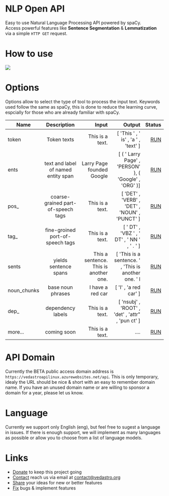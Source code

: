 # NLP Open API
Easy to use Natural Language Processing API powered by spaCy.</br>
Access powerful features like **Sentence Segmentation** & **Lemmatization**</br>
via a simple `HTTP GET` request.

# How to use
<a href="#">
<img
  src="https://www.vedastro.org/images/nlp-api-url-guide.jpg">
</a>

# Options
Options allow to select the type of tool to process the input text.
Keywords used follow the same as spaCy, this is done to reduce the learning curve,
espcially for those who are already familiar with spaCy.


| Name        | Description     | Input | Output | Status  |
| ------------- |:-------------:| -----:|-----:|-----:|
| token       | Token texts                         | This is a text.           | [ 'This ' , ' is' , 'a ' , 'text' ] | <a taget="_blank" href="https://vedastroapilinux.azurewebsites.net/api/eng/token/This is a text.">RUN</a> |
| ents        | text and label of named entity span | Larry Page founded Google | [ ( ' Larry Page' , 'PERSON' ), ( 'Google' , 'ORG' )] |<a taget="_blank" href="https://vedastroapilinux.azurewebsites.net/api/eng/ents/Larry Page founded Google">RUN</a> |
| pos_        | coarse-grained part-of-speech tags  | This is a text.           | [ 'DET' , 'VERB' , 'DET' , 'NOUN' , 'PUNCT' ]         | <a taget="_blank" href="https://vedastroapilinux.azurewebsites.net/api/eng/pos_/This is a text.">RUN</a> |
| tag_        | fine-groined port-of-speech tags    | This is a text.           | [ ' DT' , 'VBZ ' , ' DT' , ' NN ' , ' . ' ]           | <a taget="_blank" href="https://vedastroapilinux.azurewebsites.net/api/eng/tag_/This is a text.">RUN</a> |
| sents       | yields sentence spans               | This a sentence. This is another one. | [ 'This is a sentence. ' , 'This is another one. ' l  | <a taget="_blank" href="https://vedastroapilinux.azurewebsites.net/api/eng/sents/This a sentence. This is another one.">RUN</a> |
| noun_chunks | base noun phrases                   | I have a red car          | [ 'I' , 'a red car' ]                                 | <a taget="_blank" href="https://vedastroapilinux.azurewebsites.net/api/eng/noun_chunks/I have a red car">RUN</a> |
| dep_        | dependency labels                   | This is a text.           | [ 'nsubj' , 'ROOT' , 'det' , 'attr" , 'pun ct' ]      | <a taget="_blank" href="https://vedastroapilinux.azurewebsites.net/api/eng/dep_/This is a text.">RUN</a> |
| more...     | coming soon                         | This is a text.           | ....      | <a taget="_blank" href="https://vedastroapilinux.azurewebsites.net/api/eng/dep_/This is a text.">RUN</a>  |


# API Domain
Currently the BETA public access domain address is `https://vedastroapilinux.azurewebsites.net/api`.
This is only temporary, idealy the URL should be nice & short with an easy to remember domain name.
If you have an unused domain name or are willing to sponsor a domain for a year, please let us know.

# Language
Currently we support only English (eng), but feel free to sugest a language in issues.
If there is enough support, we will implement as many languages as possible
or allow you to choose from a list of language models.

# Links
- [Donate](https://www.vedastro.org/Donate) to keep this project going
- [Contact](https://www.vedastro.org/Contact) reach us via email at contact@vedastro.org
- [Share](https://www.vedastro.org/Contact) your ideas for new or better features 
- [Fix](https://www.vedastro.org/Contact) bugs & implement features
